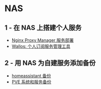 # NAS

## 1 - 在 NAS 上搭建个人服务

+ [Nginx Proxy Manager 服务部署](./Nginx%20Proxy%20Manager部署.md)
+ [Wallos: 个人订阅服务管理工具](./Wallos个人订阅服务管理工具.md)

## 2 - 用 NAS 为自建服务添加备份

+ [homeassistant 备份](./homeassistant系统备份到NAS.md)
+ [PVE 系统和服务备份](../PVE%20All-in-One%20实践/PVE%20系统备份备份到NAS(smb).md)
